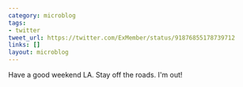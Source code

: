 ```yaml
---
category: microblog
tags:
- twitter
tweet_url: https://twitter.com/ExMember/status/91876855178739712
links: []
layout: microblog
---
```

Have a good weekend LA. Stay off the roads. I'm out!
